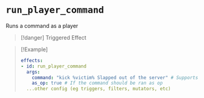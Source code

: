 # `run_player_command`

Runs a command as a player

> [!danger] Triggered Effect

> [!Example]
> ```yaml
> effects:
> - id: run_player_command
>   args:
>     command: "kick %victim% Slapped out of the server" # Supports %player% and %victim% as placeholders (victim will only be used if there is a player as a victim for this effect)
>     as_op: true # If the command should be ran as op
>   ...other config (eg triggers, filters, mutators, etc)
> ```
